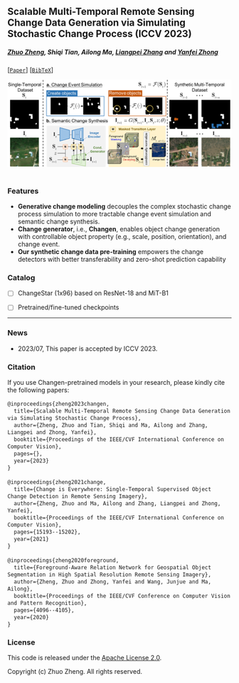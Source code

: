 ## Scalable Multi-Temporal Remote Sensing Change Data Generation via Simulating Stochastic Change Process (ICCV 2023)

<h5 align="left"><a href="http://zhuozheng.top/">Zhuo Zheng</a>, Shiqi Tian, Ailong Ma, <a href="http://www.lmars.whu.edu.cn/prof_web/zhangliangpei/rs/index.html">Liangpei Zhang</a> and <a href="http://rsidea.whu.edu.cn/">Yanfei Zhong</a></h5>

[[`Paper`](https://arxiv.org/abs/2309.17031)] [[`BibTeX`](#Citation)]

<div align="center">
  <img src="https://github.com/Z-Zheng/images_repo/raw/master/Changen1.png"><br><br>
</div>

### Features

- **Generative change modeling** decouples the complex stochastic change process simulation to more tractable change event simulation and semantic change synthesis.
- **Change generator**, i.e., **Changen**, enables object change generation with controllable object property (e.g., scale,
position, orientation), and change event.
- **Our synthetic change data pre-training** empowers the change detectors with better transferability and zero-shot
prediction capability

### Catalog

- [ ] ChangeStar (1x96) based on ResNet-18 and MiT-B1
- [ ] Pretrained/fine-tuned checkpoints


---------------------
### News

- 2023/07, This paper is accepted by ICCV 2023.



### <a name="Citation"></a>Citation
If you use Changen-pretrained models in your research, please kindly cite the following papers:
```text
@inproceedings{zheng2023changen,
  title={Scalable Multi-Temporal Remote Sensing Change Data Generation via Simulating Stochastic Change Process},
  author={Zheng, Zhuo and Tian, Shiqi and Ma, Ailong and Zhang, Liangpei and Zhong, Yanfei},
  booktitle={Proceedings of the IEEE/CVF International Conference on Computer Vision},
  pages={},
  year={2023}
}

@inproceedings{zheng2021change,
  title={Change is Everywhere: Single-Temporal Supervised Object Change Detection in Remote Sensing Imagery},
  author={Zheng, Zhuo and Ma, Ailong and Zhang, Liangpei and Zhong, Yanfei},
  booktitle={Proceedings of the IEEE/CVF International Conference on Computer Vision},
  pages={15193--15202},
  year={2021}
}

@inproceedings{zheng2020foreground,
  title={Foreground-Aware Relation Network for Geospatial Object Segmentation in High Spatial Resolution Remote Sensing Imagery},
  author={Zheng, Zhuo and Zhong, Yanfei and Wang, Junjue and Ma, Ailong},
  booktitle={Proceedings of the IEEE/CVF Conference on Computer Vision and Pattern Recognition},
  pages={4096--4105},
  year={2020}
}
```

### License
This code is released under the [Apache License 2.0](https://github.com/Z-Zheng/ChangeStar/blob/master/LICENSE).

Copyright (c) Zhuo Zheng. All rights reserved.
